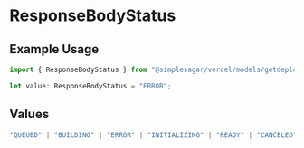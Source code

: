 # ResponseBodyStatus

## Example Usage

```typescript
import { ResponseBodyStatus } from "@simplesagar/vercel/models/getdeploymentop.js";

let value: ResponseBodyStatus = "ERROR";
```

## Values

```typescript
"QUEUED" | "BUILDING" | "ERROR" | "INITIALIZING" | "READY" | "CANCELED"
```